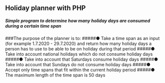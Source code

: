 ## Holiday planner with PHP
##### Simple program to determine how many holiday days are consumed during a certain time span

###The purpose of the planner is to:
#####● Take a time span as an input (for example 1.7.2020 - 29.7.2020) and return how many holiday days a person has to use to be able to be on holiday during that period
#####● Take into account national holidays which do not consume holiday days
#####● Take into account that Saturdays consume holiday days
#####● Take into account that Sundays do not consume holiday days
#####● Accept only time spans that fit within the current holiday period
#####● The maximum length of the time span is 50 days